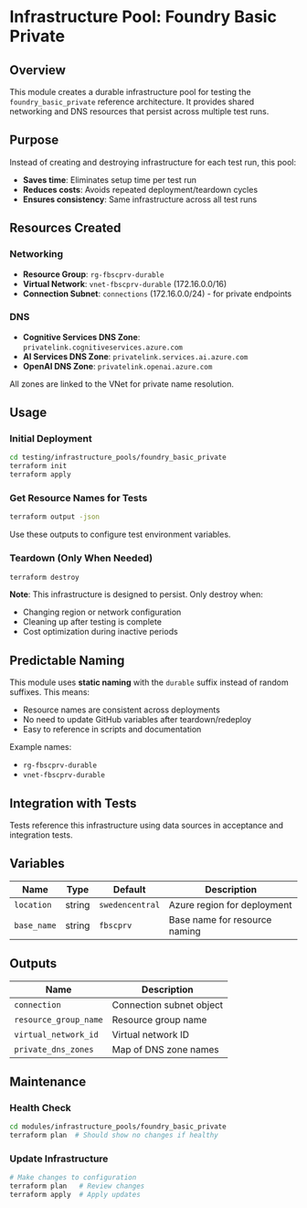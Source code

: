 # Infrastructure Pool: Foundry Basic Private

## Overview

This module creates a durable infrastructure pool for testing the `foundry_basic_private` reference architecture. It provides shared networking and DNS resources that persist across multiple test runs.

## Purpose

Instead of creating and destroying infrastructure for each test run, this pool:

- **Saves time**: Eliminates setup time per test run
- **Reduces costs**: Avoids repeated deployment/teardown cycles
- **Ensures consistency**: Same infrastructure across all test runs

## Resources Created

### Networking

- **Resource Group**: `rg-fbscprv-durable`
- **Virtual Network**: `vnet-fbscprv-durable` (172.16.0.0/16)
- **Connection Subnet**: `connections` (172.16.0.0/24) - for private endpoints

### DNS

- **Cognitive Services DNS Zone**: `privatelink.cognitiveservices.azure.com`
- **AI Services DNS Zone**: `privatelink.services.ai.azure.com`
- **OpenAI DNS Zone**: `privatelink.openai.azure.com`

All zones are linked to the VNet for private name resolution.

## Usage

### Initial Deployment

```bash
cd testing/infrastructure_pools/foundry_basic_private
terraform init
terraform apply
```

### Get Resource Names for Tests

```bash
terraform output -json
```

Use these outputs to configure test environment variables.

### Teardown (Only When Needed)

```bash
terraform destroy
```

**Note**: This infrastructure is designed to persist. Only destroy when:

- Changing region or network configuration
- Cleaning up after testing is complete
- Cost optimization during inactive periods

## Predictable Naming

This module uses **static naming** with the `durable` suffix instead of random suffixes. This means:

- Resource names are consistent across deployments
- No need to update GitHub variables after teardown/redeploy
- Easy to reference in scripts and documentation

Example names:

- `rg-fbscprv-durable`
- `vnet-fbscprv-durable`

## Integration with Tests

Tests reference this infrastructure using data sources in acceptance and integration tests.

## Variables

| Name        | Type   | Default         | Description                   |
|-------------|--------|-----------------|-------------------------------|
| `location`  | string | `swedencentral` | Azure region for deployment   |
| `base_name` | string | `fbscprv`       | Base name for resource naming |

## Outputs

| Name                  | Description              |
|-----------------------|--------------------------|
| `connection`          | Connection subnet object |
| `resource_group_name` | Resource group name      |
| `virtual_network_id`  | Virtual network ID       |
| `private_dns_zones`   | Map of DNS zone names    |

## Maintenance

### Health Check

```bash
cd modules/infrastructure_pools/foundry_basic_private
terraform plan  # Should show no changes if healthy
```

### Update Infrastructure

```bash
# Make changes to configuration
terraform plan   # Review changes
terraform apply  # Apply updates
```
